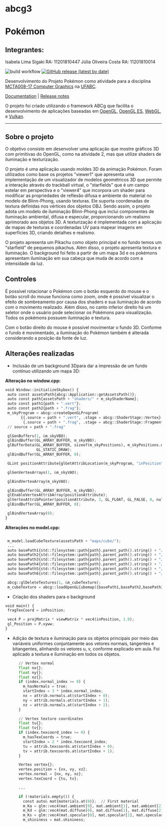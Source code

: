 # abcg3

# Pokémon
## Integrantes:
Isabela Lima Sigaki RA: 11201810447
Júlia Oliveira Costa RA: 11201810014


![build workflow](https://github.com/hbatagelo/abcg/actions/workflows/build.yml/badge.svg)
[![GitHub release (latest by date)](https://img.shields.io/github/v/release/hbatagelo/abcg)](https://github.com/hbatagelo/abcg/releases/latest)

Desenvolvimento do Projeto Pokémon como atividade para a disciplina [MCTA008-17 Computer Graphics](http://professor.ufabc.edu.br/~harlen.batagelo/cg/) na [UFABC](https://www.ufabc.edu.br/).

[Documentation](https://hbatagelo.github.io/abcg/abcg/doc/html/) | [Release notes](CHANGELOG.md)

O projeto foi criado utilizando o framework ABCg que facilita o desenvolvimento de aplicações baseadas em 
[OpenGL](https://www.opengl.org), [OpenGL ES](https://www.khronos.org), [WebGL](https://www.khronos.org/webgl/), e [Vulkan](https://www.vulkan.org). 

***

## Sobre o projeto

O objetivo consiste em desenvolver uma aplicação que mostre gráficos 3D com primitivas do OpenGL, como na atividade 2, mas que utilize shaders de iluminação e texturização.

O projeto é uma aplicação usando moldes 3D da animação Pokémon. Foram utilizados como base os projetos "viewer1" que apresenta uma implementação de um visualizador de modelos geométricos 3D que permite a interação através do trackball virtual, o "starfields" que é um campo estelar em perspectiva e o "viewer4" que incorpora um shader para modificar as propriedades de reflexão difusa e ambiente do material no modelo de Blinn-Phong, usando texturas. Ele suporta coordenadas de textura definidas nos vértices dos objetos OBJ. Sendo assim, o projeto adota um modelo de iluminação Blinn-Phong que inclui componentes de iluminação ambiental, difusa e especular, proporcionando um realismo aprimorado aos objetos 3D. A texturização é implementada com a aplicação de mapas de texturas e coordenadas UV para mapear imagens em superfícies 3D, criando detalhes e realismo.

O projeto apresenta um Pikachu como objeto principal e no fundo temos um "starfield" de pequenos pikachus. Além disso, o projeto apresenta textura e iluminação. O background foi feito a partir de um mapa 3d e os pokémons apresentam iluminação em sua cabeça que muda de acordo com a intensidade da luz.

## Controles

É possível rotacionar o Pokémon com o botão esquerdo do mouse e o botão scroll do mouse funciona como zoom, onde é possível visualizar o efeito de sombreamento por causa dos shaders e sua iluminação de acordo com o movimento realizado. Além disso, no canto inferior direito há um seletor onde o usuário pode selecionar os Pokémons para visualização. Todos os pokémons possuem iluminação e textura. 

Com o botão direito do mouse é possível movimentar o fundo 3D. Conforme o fundo é movimentado, a iluminação do Pokémon também é alterada considerando a posição da fonte de luz.

## Alterações realizadas

  - Inclusão de um background 3Dpara dar a impressão de um fundo contínuo utilizando um mapa 3D:

**Alteração no window.cpp:**

 ```python
void Window::initializeSkybox() {
  auto const assetsPath{abcg::Application::getAssetsPath()};
  auto const path{assetsPath + "shaders/" + m_skyShaderName};
  auto const path1{path + ".vert"};
  auto const path2{path + ".frag"};
  m_skyProgram = abcg::createOpenGLProgram(
        {{.source = path + ".vert", .stage = abcg::ShaderStage::Vertex},
         {.source = path + ".frag", .stage = abcg::ShaderStage::Fragment}});
  // source = path + ".frag"

  glGenBuffers(1, &m_skyVBO);
  glBindBuffer(GL_ARRAY_BUFFER, m_skyVBO);
  glBufferData(GL_ARRAY_BUFFER, sizeof(m_skyPositions), m_skyPositions.data(),
               GL_STATIC_DRAW);
  glBindBuffer(GL_ARRAY_BUFFER, 0);

  GLint positionAttribute{glGetAttribLocation(m_skyProgram, "inPosition")};

  glGenVertexArrays(1, &m_skyVAO);

  glBindVertexArray(m_skyVAO);

  glBindBuffer(GL_ARRAY_BUFFER, m_skyVBO);
  glEnableVertexAttribArray(positionAttribute);
  glVertexAttribPointer(positionAttribute, 3, GL_FLOAT, GL_FALSE, 0, nullptr);
  glBindBuffer(GL_ARRAY_BUFFER, 0);

  glBindVertexArray(0);
}

 ```
**Alterações no model.cpp:**

    
 ```python

  m_model.loadCubeTexture(assetsPath + "maps/cube/");
  ...
  auto basePath1{std::filesystem::path{path}.parent_path().string() + "/posx.jpg"};
  auto basePath2{std::filesystem::path{path}.parent_path().string() + "/negx.jpg"};
  auto basePath3{std::filesystem::path{path}.parent_path().string() + "/posy.jpg"};
  auto basePath4{std::filesystem::path{path}.parent_path().string() + "/negy.jpg"};
  auto basePath5{std::filesystem::path{path}.parent_path().string() + "/posz.jpg"};
  auto basePath6{std::filesystem::path{path}.parent_path().string() + "/negz.jpg"};

  abcg::glDeleteTextures(1, &m_cubeTexture);
  m_cubeTexture = abcg::loadOpenGLCubemap({basePath1,basePath2,basePath3,basePath4,basePath5,basePath6});
 ```

  - Criação dos shaders para o background
 ```python
void main() {
  fragTexCoord = inPosition;

  vec4 P = projMatrix * viewMatrix * vec4(inPosition, 1.0);
  gl_Position = P.xyww;
}
 ```

- Adição de textura e iluminação para os objetos principais por meio das variáveis uniformes conjuntamente aos vetores normais, tangentes e bitangentes, alinhando os vetores u, v, conforme explicado em aula. Foi aplicado a textura e iluminação em todos os objetos.

```python      
      // Vertex normal
      float nx{};
      float ny{};
      float nz{};
      if (index.normal_index >= 0) {
        m_hasNormals = true;
        startIndex = 3 * index.normal_index;
        nx = attrib.normals.at(startIndex + 0);
        ny = attrib.normals.at(startIndex + 1);
        nz = attrib.normals.at(startIndex + 2);
      }

      // Vertex texture coordinates
      float tu{};
      float tv{};
      if (index.texcoord_index >= 0) {
        m_hasTexCoords = true;
        startIndex = 2 * index.texcoord_index;
        tu = attrib.texcoords.at(startIndex + 0);
        tv = attrib.texcoords.at(startIndex + 1);
      }

      Vertex vertex{};
      vertex.position = {vx, vy, vz};
      vertex.normal = {nx, ny, nz};
      vertex.texCoord = {tu, tv};

      ...

      if (!materials.empty()) {
        const auto& mat{materials.at(0)};  // First material
        m_Ka = glm::vec4(mat.ambient[0], mat.ambient[1], mat.ambient[2], 1);
        m_Kd = glm::vec4(mat.diffuse[0], mat.diffuse[1], mat.diffuse[2], 1);
        m_Ks = glm::vec4(mat.specular[0], mat.specular[1], mat.specular[2], 1);
        m_shininess = mat.shininess;
 ```

